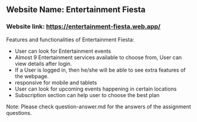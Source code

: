 ## Website Name: Entertainment Fiesta

### Website link: https://entertainment-fiesta.web.app/

Features and functionalities of Entertainment Fiesta:

- User can look for Entertainment events
- Almost 9 Entertainment services available to choose from, User can view details after login.
- If a User is logged in, then he/she will be able to see extra features of the webpage.
- responsive for mobile and tablets
- User can look for upcoming events happening in certain locations
- Subscription section can help user to choose the best plan

Note: Please check question-answer.md for the answers of the assignment questions.
